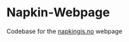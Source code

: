 # Napkin-Webpage
Codebase for the <a href="https://napkingis.no" target="_blank">napkingis.no</a> webpage
